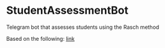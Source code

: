 # StudentAssessmentBot
Telegram bot that assesses students using the Rasch method

Based on the following: [link]([mailto:asadbekmuxtorov2@gmail.com](https://real-statistics.com/reliability/item-response-theory/building-rasch-model/))

